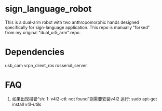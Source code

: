 # sign_language_robot
This is a dual-arm robot with two anthropomorphic hands designed specifically for sign-language application.
This repo is manually "forked" from my original "dual_ur5_arm" repo.



# Dependencies
usb_cam
vrpn_client_ros
rosserial_server




# FAQ
1. 如果出现报错“sh: 1: v4l2-ctl: not found”则需要安装v4l2 运行: sudo apt-get install v4l-utils

